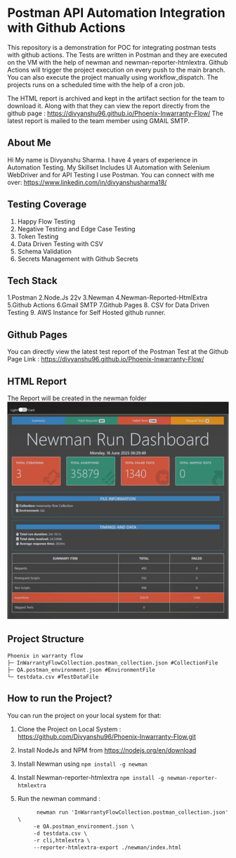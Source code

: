 # Postman API Automation Integration with Github Actions #

This repository is a demonstration for POC for integrating postman tests with github actions. The Tests are written in Postman and they are executed on the VM with the help of newman and newman-reporter-htmlextra.
Github Actions will trigger the project execution on every push to the main branch. You can also execute the project manually using workflow_dispatch. The projects runs on a scheduled time with the help of a cron job.

The HTML report is archived and kept in the artifact section for the team to download it. Along with that they can view the report directly from the github page : https://divyanshu96.github.io/Phoenix-Inwarranty-Flow/
The latest report is mailed to the team member using GMAIL SMTP.

## About Me ##
Hi My name is Divyanshu Sharma. I have 4 years of experience in Automation Testing. My Skillset Includes UI Automation with Selenium WebDriver and for API Testing I use Postman.
You can connect with me over: https://www.linkedin.com/in/divyanshusharma18/

## Testing Coverage ##
1. Happy Flow Testing
2. Negative Testing and Edge Case Testing
3. Token Testing
4. Data Driven Testing with CSV
5. Schema Validation
6. Secrets Management with Github Secrets

## Tech Stack ##
1.Postman
2.Node.Js 22v
3.Newman
4.Newman-Reported-HtmlExtra
5.Github Actions
6.Gmail SMTP
7.Github Pages
8. CSV for Data Driven Testing
9. AWS Instance for Self Hosted github runner.

## Github Pages ##
You can directly view the latest test report of the Postman Test at the Github Page Link : https://divyanshu96.github.io/Phoenix-Inwarranty-Flow/

## HTML Report ##
The Report will be created in the newman folder
![Postman Report](https://github.com/Divyanshu96/Phoenix-Inwarranty-Flow/blob/Static-Content/Newman_Report.png)

## Project Structure ##

```
Phoenix in warranty flow
├─ InWarrantyFlowCollection.postman_collection.json #CollectionFile
├─ QA.postman_environment.json #EnvironmentFile
└─ testdata.csv #TestDataFile

```

## How to run the Project? ##
You can run the project on your local system for that:
1. Clone the Project on Local System : https://github.com/Divyanshu96/Phoenix-Inwarranty-Flow.git
2. Install NodeJs and NPM from https://nodejs.org/en/download
3. Install Newman using ```npm install -g newman```
4. Install Newman-reporter-htmlextra ```npm install -g newman-reporter-htmlextra```
5. Run the newman command :
   
             newman run 'InWarrantyFlowCollection.postman_collection.json' \
            -e QA.postman_environment.json \
            -d testdata.csv \
            -r cli,htmlextra \
            --reporter-htmlextra-export ./newman/index.html


